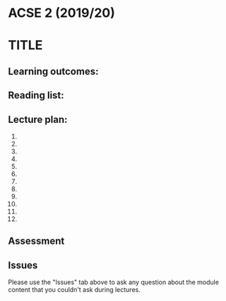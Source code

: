 # ACSE 2 (2019/20)
# TITLE

## Learning outcomes:

## Reading list:

## Lecture plan:

 1. 
 2. 
 3. 
 4. 
 5. 
 6. 
 7. 
 8. 
 9. 
10. 
11. 
12.

## Assessment



## Issues
 
Please use the "Issues" tab above to ask any question about the module content that you couldn't ask during lectures.
  
